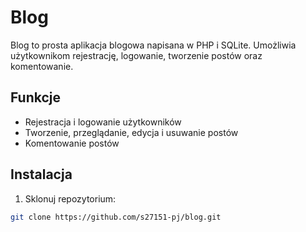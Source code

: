 # Blog

Blog to prosta aplikacja blogowa napisana w PHP i SQLite. Umożliwia użytkownikom rejestrację, logowanie, tworzenie postów oraz komentowanie.

## Funkcje

- Rejestracja i logowanie użytkowników
- Tworzenie, przeglądanie, edycja i usuwanie postów
- Komentowanie postów

## Instalacja

1. Sklonuj repozytorium:

```bash
git clone https://github.com/s27151-pj/blog.git
